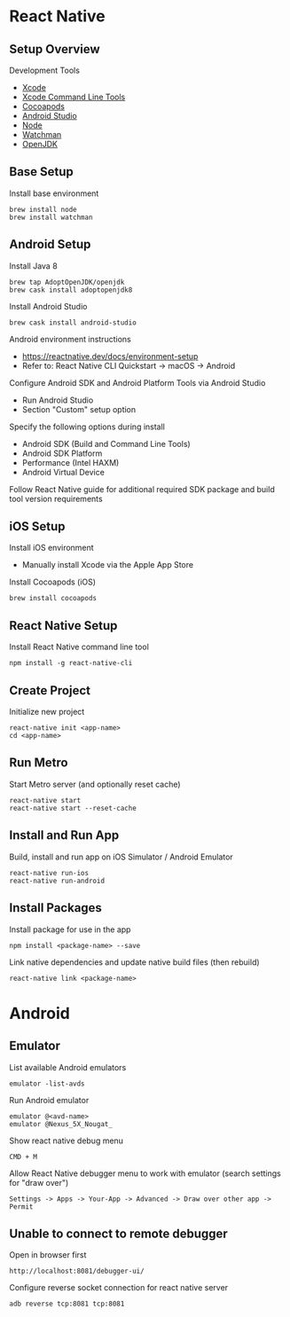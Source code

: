 # React Native

## Setup Overview

Development Tools

- [Xcode](https://developer.apple.com/xcode/)
- [Xcode Command Line Tools](https://developer.apple.com/download/more/)
- [Cocoapods](https://cocoapods.org/)
- [Android Studio](https://developer.android.com/studio/)
- [Node](https://nodejs.org/en/)
- [Watchman](https://facebook.github.io/watchman/)
- [OpenJDK](https://adoptopenjdk.net/)

## Base Setup

Install base environment

    brew install node
    brew install watchman

## Android Setup

Install Java 8

    brew tap AdoptOpenJDK/openjdk
    brew cask install adoptopenjdk8

Install Android Studio

    brew cask install android-studio

Android environment instructions

- https://reactnative.dev/docs/environment-setup
- Refer to: React Native CLI Quickstart -> macOS -> Android

Configure Android SDK and Android Platform Tools via Android Studio

- Run Android Studio
- Section "Custom" setup option

Specify the following options during install

- Android SDK (Build and Command Line Tools)
- Android SDK Platform
- Performance (Intel HAXM)
- Android Virtual Device

Follow React Native guide for additional required SDK package and build tool version requirements

## iOS Setup

Install iOS environment

- Manually install Xcode via the Apple App Store

Install Cocoapods (iOS)

    brew install cocoapods

## React Native Setup

Install React Native command line tool

    npm install -g react-native-cli

## Create Project

Initialize new project

    react-native init <app-name>
    cd <app-name>

## Run Metro

Start Metro server (and optionally reset cache)

    react-native start
    react-native start --reset-cache

## Install and Run App

Build, install and run app on iOS Simulator / Android Emulator

    react-native run-ios
    react-native run-android

## Install Packages

Install package for use in the app

    npm install <package-name> --save

Link native dependencies and update native build files (then rebuild)

    react-native link <package-name>

# Android

## Emulator

List available Android emulators

    emulator -list-avds

Run Android emulator

    emulator @<avd-name>
    emulator @Nexus_5X_Nougat_

Show react native debug menu

    CMD + M

Allow React Native debugger menu to work with emulator (search settings for "draw over")

    Settings -> Apps -> Your-App -> Advanced -> Draw over other app -> Permit

## Unable to connect to remote debugger

Open in browser first

    http://localhost:8081/debugger-ui/

Configure reverse socket connection for react native server

    adb reverse tcp:8081 tcp:8081
